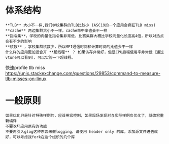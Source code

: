 # 体系结构
    **TLB** 大小不一样,我们学校集群的TLB比较小 (ASC19的一个应用会疯狂TLB miss)
    **cache** 两边集群大小不一样，cache命中率也会不一样
    **指令集**，学校的向量化指令集非常低，比赛集群大概比学校向量化长度高4倍，所以对热点会有不少的影响
    **核数** ，学校集群核数少，所以MPI通信时间和计算时间的比值会不一样
    什么样的应用更加适合开 **超线程** ？ 如果访存非常好，但是CPU后端使用率非常低（通过vtune可以看到），可以实验一下超线程。
 快速profile tlb miss
 https://unix.stackexchange.com/questions/29853/command-to-measure-tlb-misses-on-linux

# 一般原则

    如果优化只是针对特殊样例的，应该用宏控制，如果现场发现对与实际样例负优化了，就改宏重新编译
    不要改坏应用原有的功能
    不要再引入glog这种东西来做logging，请使用 header only 的库，添加源文件进去就好，可以考虑我fork在这个组织的几个库
